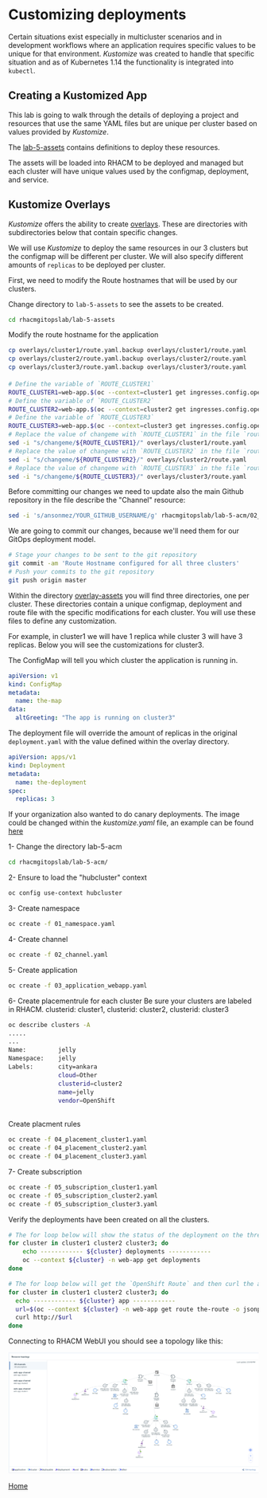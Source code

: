 # Customizing deployments
Certain situations exist especially in multicluster scenarios and in development workflows where an application requires specific values to be unique for that environment.
*Kustomize* was created to handle that specific situation and as of Kubernetes 1.14 the functionality is integrated into `kubectl`.

<a id="markdown-creating-kustomized-apps" name="creating-kustomized-apps"></a>
## Creating a Kustomized App
This lab is going to walk through the details of deploying a project and resources that use the same YAML files but are unique per cluster based on values provided by *Kustomize*.

The [lab-5-assets](lab-5-assets/base) contains definitions to deploy these resources.

The assets will be loaded into RHACM to be deployed and managed but each cluster will have unique values used by the configmap, deployment, and service.


## Kustomize Overlays
*Kustomize* offers the ability to create [overlays](https://github.com/kubernetes-sigs/kustomize/blob/master/docs/glossary.md#overlay). These are directories with subdirectories below that contain specific changes.

We will use *Kustomize* to deploy the same resources in our 3 clusters but the configmap will be different per cluster. We will also specify different amounts of `replicas` to be deployed per cluster.

First, we need to modify the Route hostnames that will be used by our clusters.

Change directory to `lab-5-assets` to see the assets to be created.
~~~sh
cd rhacmgitopslab/lab-5-assets
~~~

Modify the route hostname for the application
~~~sh
cp overlays/cluster1/route.yaml.backup overlays/cluster1/route.yaml
cp overlays/cluster2/route.yaml.backup overlays/cluster2/route.yaml
cp overlays/cluster3/route.yaml.backup overlays/cluster3/route.yaml

# Define the variable of `ROUTE_CLUSTER1`
ROUTE_CLUSTER1=web-app.$(oc --context=cluster1 get ingresses.config.openshift.io cluster -o jsonpath='{ .spec.domain }')
# Define the variable of `ROUTE_CLUSTER2`
ROUTE_CLUSTER2=web-app.$(oc --context=cluster2 get ingresses.config.openshift.io cluster -o jsonpath='{ .spec.domain }')
# Define the variable of `ROUTE_CLUSTER3`
ROUTE_CLUSTER3=web-app.$(oc --context=cluster3 get ingresses.config.openshift.io cluster -o jsonpath='{ .spec.domain }')
# Replace the value of changeme with `ROUTE_CLUSTER1` in the file `route.yaml`
sed -i "s/changeme/${ROUTE_CLUSTER1}/" overlays/cluster1/route.yaml
# Replace the value of changeme with `ROUTE_CLUSTER2` in the file `route.yaml`
sed -i "s/changeme/${ROUTE_CLUSTER2}/" overlays/cluster2/route.yaml
# Replace the value of changeme with `ROUTE_CLUSTER3` in the file `route.yaml`
sed -i "s/changeme/${ROUTE_CLUSTER3}/" overlays/cluster3/route.yaml
~~~

Before committing our changes we need to update also the main Github repository in the file describe the "Channel" resource:
~~~sh
sed -i 's/ansonmez/YOUR_GITHUB_USERNAME/g' rhacmgitopslab/lab-5-acm/02_channel.yaml
~~~

We are going to commit our changes, because we'll need them for our GitOps deployment model.

~~~sh
# Stage your changes to be sent to the git repository
git commit -am 'Route Hostname configured for all three clusters'
# Push your commits to the git repository
git push origin master
~~~

Within the directory [overlay-assets](./lab-5-assets/overlay-assets/overlays) you will find three directories, one per cluster. These directories contain a unique configmap, deployment and route file with the specific modifications for each cluster. You will use these files to define any customization.

For example, in cluster1 we will have 1 replica while cluster 3 will have 3 replicas. Below you will see the customizations for cluster3.

The ConfigMap will tell you which cluster the application is running in.

~~~yaml
apiVersion: v1
kind: ConfigMap
metadata:
  name: the-map
data:
  altGreeting: "The app is running on cluster3"
~~~

The deployment file will override the amount of replicas in the original `deployment.yaml` with the value defined within the overlay directory.

~~~yaml
apiVersion: apps/v1
kind: Deployment
metadata:
  name: the-deployment
spec:
  replicas: 3
~~~

If your organization also wanted to do canary deployments. The image could be changed within the *kustomize.yaml* file, an example can be found [here](https://github.com/kubernetes-sigs/kustomize/tree/master/examples/transformerconfigs#images-transformer)


1- Change the directory lab-5-acm
~~~sh
cd rhacmgitopslab/lab-5-acm/
~~~

2- Ensure to load the "hubcluster" context
~~~sh
oc config use-context hubcluster
~~~

3- Create namespace
~~~sh
oc create -f 01_namespace.yaml
~~~

4- Create channel
~~~sh
oc create -f 02_channel.yaml
~~~

5- Create application
~~~sh
oc create -f 03_application_webapp.yaml
~~~

6- Create placementrule for  each cluster
Be sure your clusters are labeled in RHACM. clusterid: cluster1, clusterid: cluster2, clusterid: cluster3
~~~sh
oc describe clusters -A
.....
...
Name:         jelly
Namespace:    jelly
Labels:       city=ankara
              cloud=Other
              clusterid=cluster2
              name=jelly
              vendor=OpenShift
      
~~~
Create placment rules
~~~sh
oc create -f 04_placement_cluster1.yaml
oc create -f 04_placement_cluster2.yaml
oc create -f 04_placement_cluster3.yaml
~~~

7- Create subscription
~~~sh
oc create -f 05_subscription_cluster1.yaml
oc create -f 05_subscription_cluster2.yaml
oc create -f 05_subscription_cluster3.yaml
~~~


Verify the deployments have been created on all the clusters.

~~~sh
# The for loop below will show the status of the deployment on the three clusters
for cluster in cluster1 cluster2 cluster3; do
    echo ------------ ${cluster} deployments ------------
    oc --context ${cluster} -n web-app get deployments
done
~~~

~~~sh
# The for loop below will get the `OpenShift Route` and then curl the application
for cluster in cluster1 cluster2 cluster3; do
  echo ------------ ${cluster} app ------------
  url=$(oc --context ${cluster} -n web-app get route the-route -o jsonpath='{.spec.host}')
  curl http://$url
done
~~~

Connecting to RHACM WebUI you should see a topology like this:

![Lab 5 Topology](assets/lab-5-topology.png)

[Home](README.md)

